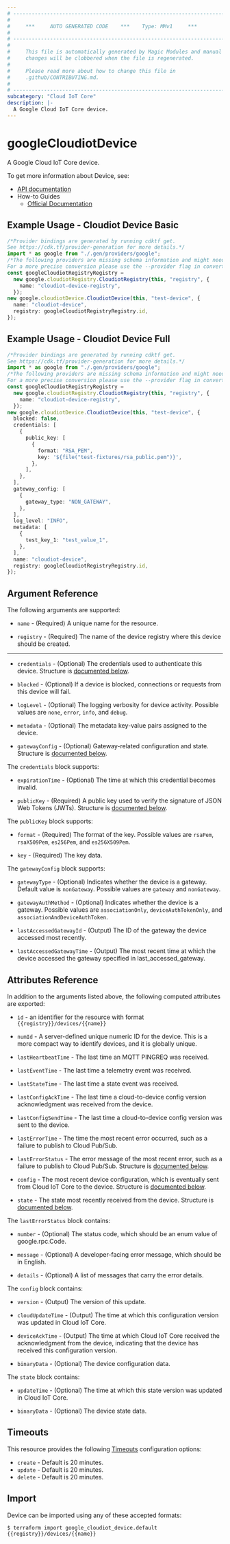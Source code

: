 ```yaml
---
# ----------------------------------------------------------------------------
#
#     ***     AUTO GENERATED CODE    ***    Type: MMv1     ***
#
# ----------------------------------------------------------------------------
#
#     This file is automatically generated by Magic Modules and manual
#     changes will be clobbered when the file is regenerated.
#
#     Please read more about how to change this file in
#     .github/CONTRIBUTING.md.
#
# ----------------------------------------------------------------------------
subcategory: "Cloud IoT Core"
description: |-
  A Google Cloud IoT Core device.
---
```


# googleCloudiotDevice

A Google Cloud IoT Core device.

To get more information about Device, see:

* [API documentation](https://cloud.google.com/iot/docs/reference/cloudiot/rest/)
* How-to Guides
  * [Official Documentation](https://cloud.google.com/iot/docs/)

## Example Usage - Cloudiot Device Basic

```typescript
/*Provider bindings are generated by running cdktf get.
See https://cdk.tf/provider-generation for more details.*/
import * as google from "./.gen/providers/google";
/*The following providers are missing schema information and might need manual adjustments to synthesize correctly: google.
For a more precise conversion please use the --provider flag in convert.*/
const googleCloudiotRegistryRegistry =
  new google.cloudiotRegistry.CloudiotRegistry(this, "registry", {
    name: "cloudiot-device-registry",
  });
new google.cloudiotDevice.CloudiotDevice(this, "test-device", {
  name: "cloudiot-device",
  registry: googleCloudiotRegistryRegistry.id,
});

```

## Example Usage - Cloudiot Device Full

```typescript
/*Provider bindings are generated by running cdktf get.
See https://cdk.tf/provider-generation for more details.*/
import * as google from "./.gen/providers/google";
/*The following providers are missing schema information and might need manual adjustments to synthesize correctly: google.
For a more precise conversion please use the --provider flag in convert.*/
const googleCloudiotRegistryRegistry =
  new google.cloudiotRegistry.CloudiotRegistry(this, "registry", {
    name: "cloudiot-device-registry",
  });
new google.cloudiotDevice.CloudiotDevice(this, "test-device", {
  blocked: false,
  credentials: [
    {
      public_key: [
        {
          format: "RSA_PEM",
          key: '${file("test-fixtures/rsa_public.pem")}',
        },
      ],
    },
  ],
  gateway_config: [
    {
      gateway_type: "NON_GATEWAY",
    },
  ],
  log_level: "INFO",
  metadata: [
    {
      test_key_1: "test_value_1",
    },
  ],
  name: "cloudiot-device",
  registry: googleCloudiotRegistryRegistry.id,
});

```

## Argument Reference

The following arguments are supported:

*   `name` -
    (Required)
    A unique name for the resource.

*   `registry` -
    (Required)
    The name of the device registry where this device should be created.

***

*   `credentials` -
    (Optional)
    The credentials used to authenticate this device.
    Structure is [documented below](#nested_credentials).

*   `blocked` -
    (Optional)
    If a device is blocked, connections or requests from this device will fail.

*   `logLevel` -
    (Optional)
    The logging verbosity for device activity.
    Possible values are `none`, `error`, `info`, and `debug`.

*   `metadata` -
    (Optional)
    The metadata key-value pairs assigned to the device.

*   `gatewayConfig` -
    (Optional)
    Gateway-related configuration and state.
    Structure is [documented below](#nested_gateway_config).

<a name="nested_credentials"></a>The `credentials` block supports:

*   `expirationTime` -
    (Optional)
    The time at which this credential becomes invalid.

*   `publicKey` -
    (Required)
    A public key used to verify the signature of JSON Web Tokens (JWTs).
    Structure is [documented below](#nested_public_key).

<a name="nested_public_key"></a>The `publicKey` block supports:

*   `format` -
    (Required)
    The format of the key.
    Possible values are `rsaPem`, `rsaX509Pem`, `es256Pem`, and `es256X509Pem`.

*   `key` -
    (Required)
    The key data.

<a name="nested_gateway_config"></a>The `gatewayConfig` block supports:

*   `gatewayType` -
    (Optional)
    Indicates whether the device is a gateway.
    Default value is `nonGateway`.
    Possible values are `gateway` and `nonGateway`.

*   `gatewayAuthMethod` -
    (Optional)
    Indicates whether the device is a gateway.
    Possible values are `associationOnly`, `deviceAuthTokenOnly`, and `associationAndDeviceAuthToken`.

*   `lastAccessedGatewayId` -
    (Output)
    The ID of the gateway the device accessed most recently.

*   `lastAccessedGatewayTime` -
    (Output)
    The most recent time at which the device accessed the gateway specified in last\_accessed\_gateway.

## Attributes Reference

In addition to the arguments listed above, the following computed attributes are exported:

*   `id` - an identifier for the resource with format `{{registry}}/devices/{{name}}`

*   `numId` -
    A server-defined unique numeric ID for the device.
    This is a more compact way to identify devices, and it is globally unique.

*   `lastHeartbeatTime` -
    The last time an MQTT PINGREQ was received.

*   `lastEventTime` -
    The last time a telemetry event was received.

*   `lastStateTime` -
    The last time a state event was received.

*   `lastConfigAckTime` -
    The last time a cloud-to-device config version acknowledgment was received from the device.

*   `lastConfigSendTime` -
    The last time a cloud-to-device config version was sent to the device.

*   `lastErrorTime` -
    The time the most recent error occurred, such as a failure to publish to Cloud Pub/Sub.

*   `lastErrorStatus` -
    The error message of the most recent error, such as a failure to publish to Cloud Pub/Sub.
    Structure is [documented below](#nested_last_error_status).

*   `config` -
    The most recent device configuration, which is eventually sent from Cloud IoT Core to the device.
    Structure is [documented below](#nested_config).

*   `state` -
    The state most recently received from the device.
    Structure is [documented below](#nested_state).

<a name="nested_last_error_status"></a>The `lastErrorStatus` block contains:

*   `number` -
    (Optional)
    The status code, which should be an enum value of google.rpc.Code.

*   `message` -
    (Optional)
    A developer-facing error message, which should be in English.

*   `details` -
    (Optional)
    A list of messages that carry the error details.

<a name="nested_config"></a>The `config` block contains:

*   `version` -
    (Output)
    The version of this update.

*   `cloudUpdateTime` -
    (Output)
    The time at which this configuration version was updated in Cloud IoT Core.

*   `deviceAckTime` -
    (Output)
    The time at which Cloud IoT Core received the acknowledgment from the device,
    indicating that the device has received this configuration version.

*   `binaryData` -
    (Optional)
    The device configuration data.

<a name="nested_state"></a>The `state` block contains:

*   `updateTime` -
    (Optional)
    The time at which this state version was updated in Cloud IoT Core.

*   `binaryData` -
    (Optional)
    The device state data.

## Timeouts

This resource provides the following
[Timeouts](https://developer.hashicorp.com/terraform/plugin/sdkv2/resources/retries-and-customizable-timeouts) configuration options:

* `create` - Default is 20 minutes.
* `update` - Default is 20 minutes.
* `delete` - Default is 20 minutes.

## Import

Device can be imported using any of these accepted formats:

```console
$ terraform import google_cloudiot_device.default {{registry}}/devices/{{name}}
```
